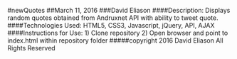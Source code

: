 #newQuotes
##March 11, 2016
###David Eliason
####Description: Displays random quotes obtained from Andruxnet API with ability to tweet quote.
####Technologies Used: HTML5, CSS3, Javascript, jQuery, API, AJAX
####Instructions for Use: 
						  1) Clone repository
						  2) Open browser and point to index.html within repository folder
#####copyright 2016 David Eliason All Rights Reserved